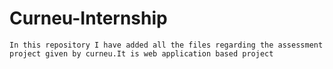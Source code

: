 # Curneu-Internship
    In this repository I have added all the files regarding the assessment project given by curneu.It is web application based project
    
